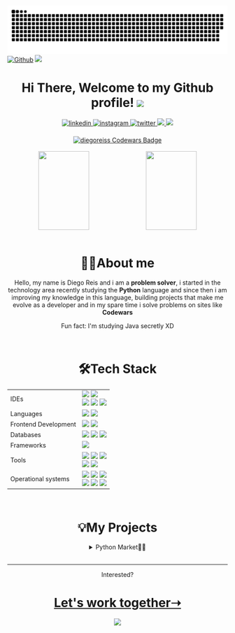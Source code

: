 ![Github Snake](https://github.com/diegoreiss/diegoreiss/blob/output/github-contribution-grid-snake.svg)
[![Github](https://img.shields.io/github/followers/diegoreiss?label=Follow&style=social)](https://github.com/diegoreiss)
![](https://visitor-badge.laobi.icu/badge?page_id=diegoreiss.diegoreiss)
<div align="center">
  <h1> Hi There, Welcome to my Github profile! <img src="https://github.com/abdoachhoubi/abdoachhoubi/blob/main/gifs/Hi.gif" width="30"></h1>
  <a href="https://linkedin.com/in/diegoreis42" target="_blank">
    <img src=https://img.shields.io/badge/linkedin-%2300acee.svg?color=405DE6&style=for-the-badge&logo=linkedin&logoColor=white alt=linkedin style="margin-bottom: 5px;" />
  </a>
  <a href="https://instagram.com/portaaaal" target="_blank">
    <img src=https://img.shields.io/badge/instagram-%ff5851db.svg?color=C13584&style=for-the-badge&logo=instagram&logoColor=white alt=instagram style="margin-bottom: 5px;" />
  </a>
  <a href="https://twitter.com/portaaaal" target="_blank">
    <img src=https://img.shields.io/badge/twitter-%2300acee.svg?color=1DA1F2&style=for-the-badge&logo=twitter&logoColor=white alt=twitter style="margin-bottom: 5px;" />
  </a>
  <a href="https://www.reddit.com/user/VoOd_Oo">
    <img src="https://img.shields.io/badge/Reddit-%23FF4500.svg?style=for-the-badge&logo=Reddit&logoColor=white">
  </a>
  <a href="mailto:diegoportal.reis@outlook.com">
    <img src="https://img.shields.io/badge/Outlook-0078D4?style=for-the-badge&logo=microsoft-outlook&logoColor=white" />
  </a>
  <br>
  <br>
  <a href="https://www.codewars.com/users/diegoreiss">
    <img src="https://www.codewars.com/users/diegoreiss/badges/large" alt="diegoreiss Codewars Badge">
  </a>
  <br>
  <br>
</div>
<div align="center">
  <a href="https://github.com/diegoreiss"></a>
  <img width="48%" height="180em" src="https://github-readme-stats.vercel.app/api?username=diegoreiss&show_icons=true&theme=gotham&include_all_commits=true&count_private=true"/>
  <img width="48%" height="180em" src="https://github-readme-stats.vercel.app/api/top-langs/?username=diegoreiss&layout=compact&theme=gotham"/>
</div>
<br>
<div align="center">
  <h1>👨‍💻About me</h1>
  <p>
    Hello, my name is Diego Reis and i am a <b>problem solver</b>, i started in the technology area recently studying the <b>Python</b> language and since then i am improving my knowledge in this language, building projects that make me evolve as a developer and in my spare time i solve problems on sites like <b>Codewars</b>
  <p>Fun fact: I'm studying Java secretly XD</p>
  </p>
</div>
<br>
<div align="center">
  <h1>🛠️Tech Stack</h1>
  <table>
    <tr>
      <td>IDEs</td>
      <td>
        <img src="https://img.shields.io/badge/Visual%20Studio%20Code-0078d7.svg?style=for-the-badge&logo=visual-studio-code&logoColor=white">
        <img src="https://img.shields.io/badge/pycharm-143?style=for-the-badge&logo=pycharm&logoColor=black&color=black&labelColor=green">
        <br>
        <img src="https://img.shields.io/badge/IntelliJ IDEA-000000.svg?style=for-the-badge&logo=intellij-idea&logoColor=white">
        <img src="https://img.shields.io/badge/jupyter-%23FA0F00.svg?style=for-the-badge&logo=jupyter&logoColor=white">
        <img src="https://img.shields.io/badge/NeoVim-%2357A143.svg?&style=for-the-badge&logo=neovim&logoColor=white">
      </td>
    </tr>
    <tr>
      <td>Languages</td>
      <td>
        <img src="https://img.shields.io/badge/python-3670A0?style=for-the-badge&logo=python&logoColor=ffdd54">
        <img src="https://img.shields.io/badge/java-%23ED8B00.svg?style=for-the-badge&logo=java&logoColor=white">
      </td>
    </tr>
    <tr>
      <td>Frontend Development</td>
      <td>
        <img src="https://img.shields.io/badge/html5-%23E34F26.svg?style=for-the-badge&logo=html5&logoColor=white">
        <img src="https://img.shields.io/badge/css3-%231572B6.svg?style=for-the-badge&logo=css3&logoColor=white">
      </td>
    </tr>
    <tr>
      <td>Databases</td>
      <td>
        <img src="https://img.shields.io/badge/sqlite-%2307405e.svg?style=for-the-badge&logo=sqlite&logoColor=white">
        <img src="https://img.shields.io/badge/mysql-%2300f.svg?style=for-the-badge&logo=mysql&logoColor=white">
        <img src="https://img.shields.io/badge/MariaDB-003545?style=for-the-badge&logo=mariadb&logoColor=white">
      </td>
    </tr>
    <tr>
      <td>Frameworks</td>
      <td>
        <img src="https://img.shields.io/badge/flask-%23000.svg?style=for-the-badge&logo=flask&logoColor=white">
      </td>
    </tr>
    <tr>
      <td>Tools</td>
      <td>
        <img src="https://img.shields.io/badge/figma-%23F24E1E.svg?style=for-the-badge&logo=figma&logoColor=white">
        <img src="https://img.shields.io/badge/git-%23F05033.svg?style=for-the-badge&logo=git&logoColor=white">
        <img src="https://img.shields.io/badge/github-%23121011.svg?style=for-the-badge&logo=github&logoColor=white">
        <br>
        <img src="https://img.shields.io/badge/confluence-%23172BF4.svg?style=for-the-badge&logo=confluence&logoColor=white">
        <img src="https://img.shields.io/badge/heroku-%23430098.svg?style=for-the-badge&logo=heroku&logoColor=white">
      </td>
    <tr>
    <tr>
      <td>Operational systems</td>
      <td>
        <img src="https://img.shields.io/badge/Windows-0078D6?style=for-the-badge&logo=windows&logoColor=white">
        <img src="https://img.shields.io/badge/Linux-FCC624?style=for-the-badge&logo=linux&logoColor=black">
        <img src="https://img.shields.io/badge/Linux%20Mint-87CF3E?style=for-the-badge&logo=Linux%20Mint&logoColor=white">
        <br>
        <img src="https://img.shields.io/badge/Arch%20Linux-1793D1?logo=arch-linux&logoColor=fff&style=for-the-badge">
        <img src="https://img.shields.io/badge/Manjaro-35BF5C?style=for-the-badge&logo=Manjaro&logoColor=white">
        <img src="https://img.shields.io/badge/Pop!_OS-48B9C7?style=for-the-badge&logo=Pop!_OS&logoColor=white">
      </td>
    </tr>
  </table>
</div>
<br>
<div align="center">
  <h1>💡My Projects</h1>
    <details>
      <summary>Python Market🐍🛒</summary>
      <br>
      <table>
        <tr>
          <td>Repository name</td>
          <td>
            <a href="https://github.com/diegoreiss/mercadinho">foguinho-express</a>
          </td>
        </tr>
        <tr>
          <td>Languages used</td>
          <td>
            <img src="https://img.shields.io/badge/python-3670A0?style=for-the-badge&logo=python&logoColor=ffdd54">
            <img src="https://img.shields.io/badge/sqlite-%2307405e.svg?style=for-the-badge&logo=sqlite&logoColor=white">
          </td>
        </tr>
        <tr>
          <td>Description</td>
          <td>
            <p>A marketplace system where administrators add<br>or remove products and customers buy those products</p>
          </td>
        </tr>
      </table>
  </details>
</div>
<br>
<hr>
<div align="center">
  <p>Interested?</p>
</div>
<div align="center">
   <h1><a href="https://linkedin.com/in/diegoreis42" target="_blank">Let's work together➝</a></h1>
   <img src="https://user-images.githubusercontent.com/70382532/138322189-2db8df52-9dcb-40a0-88a8-c365466bd33d.gif">
</div>
